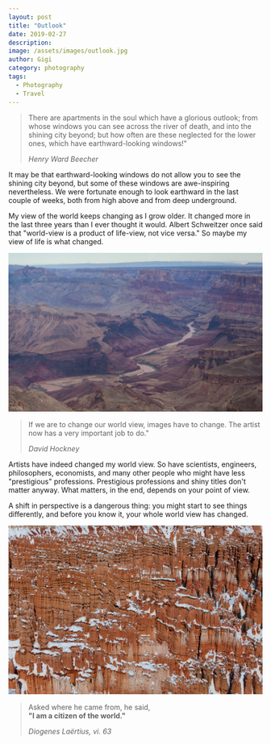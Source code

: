 ```yaml
---
layout: post
title: "Outlook"
date: 2019-02-27
description:
image: /assets/images/outlook.jpg
author: Gigi
category: photography
tags:
  - Photography
  - Travel
---
```


> There are apartments in the soul which have a glorious outlook; from whose windows you can see across the river of death, and into the shining city beyond; but how often are these neglected for the lower ones, which have earthward-looking windows!"
>
> <cite>Henry Ward Beecher</cite>

It may be that earthward-looking windows do not allow you to see the shining city beyond, but some of these windows are awe-inspiring nevertheless. We were fortunate enough to look earthward in the last couple of weeks, both from high above and from deep underground.

My view of the world keeps changing as I grow older. It changed more in the last three years than I ever thought it would. Albert Schweitzer once said that "world-view is a product of life-view, not vice versa." So maybe my view of life is what changed.

![Grand outlook](/assets/images/grand-canyon.jpg#full)

> If we are to change our world view, images have to change. The artist now has a very important job to do."
>
> <cite>David Hockney</cite>

Artists have indeed changed my world view. So have scientists, engineers, philosophers, economists, and many other people who might have less "prestigious" professions. Prestigious professions and shiny titles don't matter anyway. What matters, in the end, depends on your point of view.

A shift in perspective is a dangerous thing: you might start to see things differently, and before you know it, your whole world view has changed.

![Pointy perspective](/assets/images/bryce-canyon.jpg#full)

> Asked where he came from, he said, <br/><b>"I am a citizen of the world."</b>
>
> <cite>Diogenes Laërtius, vi. 63</cite>
